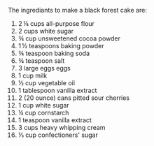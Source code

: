 The ingrediants to make a black forest cake are:
1. 2 ⅛ cups all-purpose flour
2. 2 cups white sugar
3. ¾ cup unsweetened cocoa powder
4. 1 ½ teaspoons baking powder
5. ¾ teaspoon baking soda
6. ¾ teaspoon salt
7. 3 large eggs eggs
8. 1 cup milk
9. ½ cup vegetable oil
10. 1 tablespoon vanilla extract
11. 2 (20 ounce) cans pitted sour cherries
12. 1 cup white sugar
13. ¼ cup cornstarch
14. 1 teaspoon vanilla extract
15. 3 cups heavy whipping cream
16. ⅓ cup confectioners' sugar
